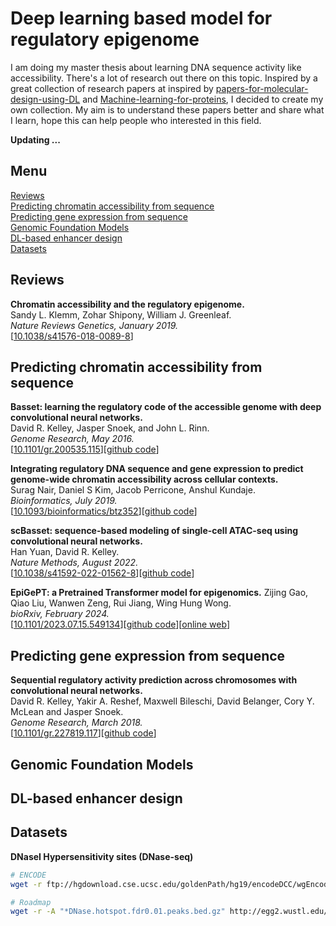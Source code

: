 # Deep learning based model for regulatory epigenome
I am doing my master thesis about learning DNA sequence activity like accessibility. There's a lot of research out there on this topic. Inspired by a great collection of research papers at inspired by [papers-for-molecular-design-using-DL](https://github.com/AspirinCode/papers-for-molecular-design-using-DL/blob/main/README.md?plain=1) and [Machine-learning-for-proteins](https://github.com/yangkky/Machine-learning-for-proteins/tree/master), I decided to create my own collection. My aim is to understand these papers better and share what I learn, hope this can help people who interested in this field.

**Updating ...** 

## Menu
[Reviews](#reviews)  
[Predicting chromatin accessibility from sequence](#predicting-chromatin-accessibility-from-sequence)  
[Predicting gene expression from sequence](#predicting-gene-expression-from-sequence)  
[Genomic Foundation Models](#genomic-foundation-models)  
[DL-based enhancer design](#dl-based-enhancer-design)  
[Datasets](#datasets)


## Reviews
**Chromatin accessibility and the regulatory epigenome.**  
Sandy L. Klemm, Zohar Shipony, William J. Greenleaf.  
*Nature Reviews Genetics, January 2019.*  
[[10.1038/s41576-018-0089-8](https://doi.org/10.1038/s41576-018-0089-8)]

## Predicting chromatin accessibility from sequence  
**Basset: learning the regulatory code of the accessible genome with deep convolutional neural networks.**  
David R. Kelley, Jasper Snoek, and John L. Rinn.  
*Genome Research, May 2016.*  
[[10.1101/gr.200535.115](http://www.genome.org/cgi/doi/10.1101/gr.200535.115)][[github code](https://github.com/davek44/Basset)]

**Integrating regulatory DNA sequence and gene expression to predict genome-wide chromatin accessibility across cellular contexts.**  
Surag Nair, Daniel S Kim, Jacob Perricone, Anshul Kundaje.  
*Bioinformatics, July 2019.*  
[[10.1093/bioinformatics/btz352](https://doi.org/10.1093/bioinformatics/btz352)][[github code](https://github.com/kundajelab/ChromDragoNN)]

**scBasset: sequence-based modeling of single-cell ATAC-seq using convolutional neural networks.**  
Han Yuan, David R. Kelley.  
*Nature Methods, August 2022.*  
[[10.1038/s41592-022-01562-8](https://doi.org/10.1038/s41592-022-01562-8)][[github code](https://github.com/calico/scBasset)]

**EpiGePT: a Pretrained Transformer model for epigenomics.**
Zijing Gao, Qiao Liu, Wanwen Zeng, Rui Jiang, Wing Hung Wong.  
*bioRxiv, February 2024.*  
[[10.1101/2023.07.15.549134](https://doi.org/10.1101/2023.07.15.549134)][[github code](https://github.com/ZjGaothu/EpiGePT)][[online web](https://health.tsinghua.edu.cn/epigept/)]

## Predicting gene expression from sequence  
**Sequential regulatory activity prediction across chromosomes with convolutional neural networks.**  
David R. Kelley, Yakir A. Reshef, Maxwell Bileschi, David Belanger, Cory Y. McLean and Jasper Snoek.  
*Genome Research, March 2018.*   
[[10.1101/gr.227819.117](http://www.genome.org/cgi/doi/10.1101/gr.227819.117)][[github code](https://github.com/calico/basenji)]  

## Genomic Foundation Models

## DL-based enhancer design

## Datasets
**DNaseI Hypersensitivity sites (DNase-seq)**  
```bash
# ENCODE
wget -r ftp://hgdownload.cse.ucsc.edu/goldenPath/hg19/encodeDCC/wgEncodeAwgDnaseUniform

# Roadmap
wget -r -A "*DNase.hotspot.fdr0.01.peaks.bed.gz" http://egg2.wustl.edu/roadmap/data/byFileType/peaks/consolidated/narrowPeak
```


